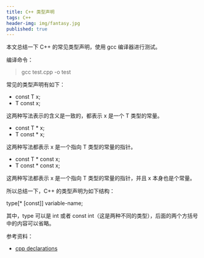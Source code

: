 ```yaml
---
title: C++ 类型声明
tags: C++
header-img: img/fantasy.jpg
published: true
---
```


本文总结一下 C++ 的常见类型声明，使用 gcc 编译器进行测试。

编译命令：

> gcc test.cpp -o test

常见的类型声明有如下：

+ const T x;
+ T const x;

这两种写法表示的含义是一致的，都表示 x 是一个 T 类型的常量。

+ const T * x;
+ T const * x;

这两种写法都表示 x 是一个指向 T 类型的常量的指针。

+ const T * const x;
+ T const * const x;

这两种写法都表示 x 是一个指向 T 类型的常量的指针，并且 x 本身也是个常量。

所以总结一下，C++ 的类型声明为如下结构：

type[* [const]] variable-name;

其中，type 可以是 int 或者 const int（这是两种不同的类型），后面的两个方括号中的内容可以省略。

参考资料：

+ [cpp declarations](http://en.cppreference.com/w/cpp/language/declarations)
